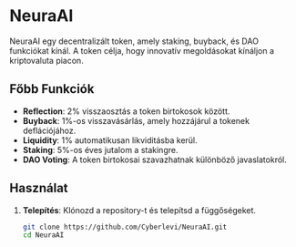 # NeuraAI

NeuraAI egy decentralizált token, amely staking, buyback, és DAO funkciókat kínál. A token célja, hogy innovatív megoldásokat kínáljon a kriptovaluta piacon.

## Főbb Funkciók
- **Reflection**: 2% visszaosztás a token birtokosok között.
- **Buyback**: 1%-os visszavásárlás, amely hozzájárul a tokenek deflációjához.
- **Liquidity**: 1% automatikusan likviditásba kerül.
- **Staking**: 5%-os éves jutalom a stakingre.
- **DAO Voting**: A token birtokosai szavazhatnak különböző javaslatokról.

## Használat

1. **Telepítés**: Klónozd a repository-t és telepítsd a függőségeket.
   ```bash
   git clone https://github.com/Cyberlevi/NeuraAI.git
   cd NeuraAI
